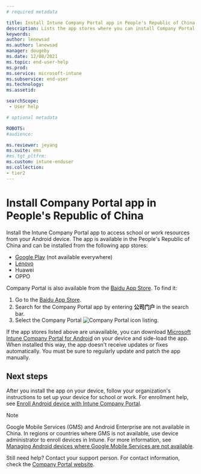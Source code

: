 ```yaml
---
# required metadata

title: Install Intune Company Portal app in People's Republic of China  | Microsoft Docs
description: Lists the app stores where you can install Company Portal in the People's Republic of China.
keywords:
author: lenewsad
ms.author: lanewsad
manager: dougeby
ms.date: 12/08/2021
ms.topic: end-user-help
ms.prod:
ms.service: microsoft-intune
ms.subservice: end-user
ms.technology:
ms.assetid: 

searchScope:
 - User help

# optional metadata

ROBOTS:  
#audience:

ms.reviewer: jeyang
ms.suite: ems
#ms.tgt_pltfrm:
ms.custom: intune-enduser
ms.collection:
- tier2
---
```


# Install Company Portal app in People's Republic of China

Install the Intune Company Portal app to access school or work resources from your Android device. The app is available in the People's Republic of China and can be installed from the following app stores: 

* [Google Play](https://go.microsoft.com/fwlink/?linkid=871947) (not available everywhere)
* [Lenovo](https://go.microsoft.com/fwlink/?linkid=2125082)
* Huawei
* OPPO 
<!--* [Xiaomi](https://go.microsoft.com/fwlink/?linkid=836947)-->

Company Portal is also available from the [Baidu App Store](https://go.microsoft.com/fwlink/?linkid=2133565). To find it:  
 
   1. Go to the [Baidu App Store](https://go.microsoft.com/fwlink/?linkid=2133565).  
   2. Search for the Company Portal app by entering **公司门户** in the search bar.  
   3. Select the Company Portal ![Company Portal icon](./media/company-portal-logo-small-2101.png) listing.  


If the app stores listed above are unavailable, you can download [Microsoft Intune Company Portal for Android](https://www.microsoft.com/download/details.aspx?id=49140) on your device and side-load the app. When installed this way, the app doesn't receive updates or fixes automatically. You must be sure to regularly update and patch the app manually.  

## Next steps  
After you install the app on your device, follow your organization's instructions to set up your device for school or work. For enrollment help, see [Enroll Android device with Intune Company Portal](enroll-device-android-company-portal.md). 

> [!Note]
> Google Mobile Services (GMS) and Android Enterprise are not available in China. In regions or countries where GMS is not available, use device administrator to enroll devices in Intune. For more information, see [Managing Android devices where Google Mobile Services are not available](https://techcommunity.microsoft.com/t5/intune-customer-success/intune-customer-success-managing-android-devices-where-google/ba-p/1628793).   

Still need help? Contact your support person. For contact information, check the [Company Portal website](https://go.microsoft.com/fwlink/?linkid=2010980).
